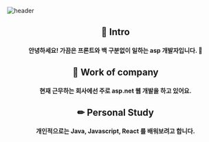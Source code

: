 <!--### Hi there 👋-->

![header](https://capsule-render.vercel.app/api?type=shark&color=auto&height=200&text=Welcome&fontAlign=70&rotate=13&fontAlignY=25&desc=I%20am%20dodlfhd1%20&descAlign=30.&descAlignY=44)

<div align=center>
  <h2>🙌 Intro</h2>
</div>
<div align=center>
  <h4> 안녕하세요! 가끔은 프론트와 백 구분없이 일하는 asp 개발자입니다. 💚 </h4>
</div>
<div align=center>
  <h2>🏢 Work of company</h2>
</div>
<div align=center>
  <h4> 현재 근무하는 회사에선 주로 asp.net 웹 개발을 하고 있어요. </h4>
</div>
<div align=center>
  <h2>✏ Personal Study</h2>
</div>
<div align=center>
  <h4> 개인적으로는 Java, Javascript, React 를 배워보려고 합니다. </h4>
</div>

<!--
**dodlfhd1/dodlfhd1** is a ✨ _special_ ✨ repository because its `README.md` (this file) appears on your GitHub profile.

Here are some ideas to get you started:

- 🔭 I’m currently working on ...
- 🌱 I’m currently learning ...
- 👯 I’m looking to collaborate on ...
- 🤔 I’m looking for help with ...
- 💬 Ask me about ...
- 📫 How to reach me: ...
- 😄 Pronouns: ...
- ⚡ Fun fact: ...
-->
